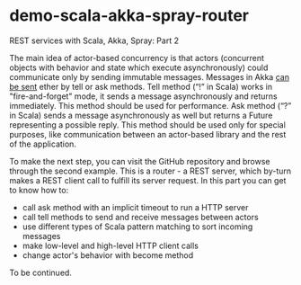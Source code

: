 # demo-scala-akka-spray-router

REST services with Scala, Akka, Spray: Part 2

The main idea of actor-based concurrency is that actors (concurrent objects with behavior and state which execute asynchronously) could communicate only by sending immutable messages. Messages in Akka [can be sent](http://doc.akka.io/docs/akka/current/scala/actors.html#Send_messages) ether by tell or ask methods. Tell method (“!” in Scala) works in "fire-and-forget" mode, it sends a message asynchronously and returns immediately. This method should be used for performance. Ask method (“?” in Scala) sends a message asynchronously as well but returns a Future representing a possible reply. This method should be used only for special purposes, like communication between an actor-based library and the rest of the application.

To make the next step, you can visit the GitHub repository and browse through the second example. This is a router - a REST server, which by-turn makes a REST client call to fulfill its server request. In this part you can get to know how to:

* call ask method with an implicit timeout to run a HTTP server
* call tell methods to send and receive messages between actors
* use different types of Scala pattern matching to sort incoming messages
* make low-level and high-level HTTP client calls
* change actor's behavior with become method

 To be continued.
